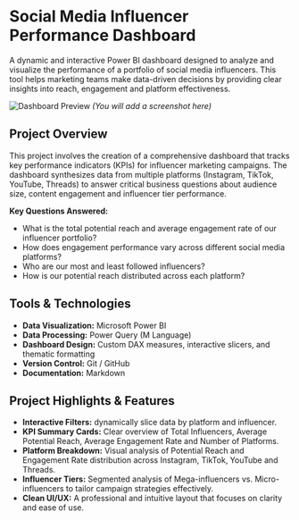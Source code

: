 # Social Media Influencer Performance Dashboard

A dynamic and interactive Power BI dashboard designed to analyze and visualize the performance of a portfolio of social media influencers. This tool helps marketing teams make data-driven decisions by providing clear insights into reach, engagement and platform effectiveness.

![Dashboard Preview](images/dashboard-preview.png) *(You will add a screenshot here)*

## Project Overview

This project involves the creation of a comprehensive dashboard that tracks key performance indicators (KPIs) for influencer marketing campaigns. The dashboard synthesizes data from multiple platforms (Instagram, TikTok, YouTube, Threads) to answer critical business questions about audience size, content engagement and influencer tier performance.

**Key Questions Answered:**
- What is the total potential reach and average engagement rate of our influencer portfolio?
- How does engagement performance vary across different social media platforms?
- Who are our most and least followed influencers?
- How is our potential reach distributed across each platform?

## Tools & Technologies

- **Data Visualization:** Microsoft Power BI
- **Data Processing:** Power Query (M Language)
- **Dashboard Design:** Custom DAX measures, interactive slicers, and thematic formatting
- **Version Control:** Git / GitHub
- **Documentation:** Markdown

## Project Highlights & Features

- **Interactive Filters:** dynamically slice data by platform and influencer.
- **KPI Summary Cards:** Clear overview of Total Influencers, Average Potential Reach, Average Engagement Rate and Number of Platforms.
- **Platform Breakdown:** Visual analysis of Potential Reach and Engagement Rate distribution across Instagram, TikTok, YouTube and Threads.
- **Influencer Tiers:** Segmented analysis of Mega-influencers vs. Micro-influencers to tailor campaign strategies effectively.
- **Clean UI/UX:** A professional and intuitive layout that focuses on clarity and ease of use.



